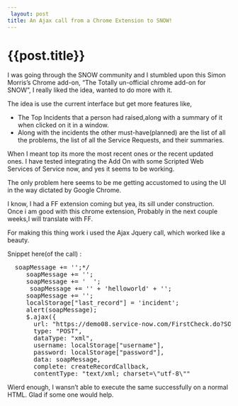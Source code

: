 ```yaml
---
 layout: post
title: An Ajax call from a Chrome Extension to SNOW!
--- 
```

 {{post.title}}
======================================================
<p>I was going through the SNOW community and I stumbled upon this Simon Morris&#8217;s Chrome add-on, &#8220;The Totally un-official chrome add-on for SNOW&#8221;, I really liked the idea, wanted to do more with it.</p>

<p>The idea is use the current interface but get more features like,</p>
<ul><li>The Top Incidents that a person had raised,along with a summary of it when clicked on it in a window.</li>
<li>Along with the incidents the other must-have(planned) are the list of all the problems, the list of all the Service Requests, and their summaries.</li>
</ul><p>When I meant top its more the most recent ones or the recent updated ones. I have tested integrating the Add On with some Scripted Web Services of Service now, and yes it seems to be working.</p>
<p>The only problem here seems to be me getting accustomed to using the UI in the way dictated by Google Chrome.</p>
<p>I know, I had a FF extension coming but yea, its sill under construction. Once i am good with this chrome extension, Probably in the next couple weeks,I will translate with FF.</p>
<p>For making this thing work i used the Ajax Jquery call, which worked like a beauty.</p>
<p>Snippet here(of the call)&#160;:</p>
<pre class='"prettyprint'>  soapMessage += '';*/
	 soapMessage += '';
     soapMessage += '  ';
      soapMessage += '<a>' + 'helloworld' + '</a>';
     soapMessage += '';
     localStorage["last_record"] = 'incident';
     alert(soapMessage);
     $.ajax({
       url: "https://demo08.service-now.com/FirstCheck.do?SOAP",
       type: "POST",
       dataType: "xml",
       username: localStorage["username"],
       password: localStorage["password"],
       data: soapMessage,
       complete: createRecordCallback,
       contentType: "text/xml; charset=\"utf-8\""
</pre>
<p>Wierd enough, I wansn&#8217;t able to execute the same successfully on a normal HTML. Glad if some one would help.</p>